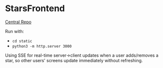 # StarsFrontend

[Central Repo](https://github.com/mollymachin/astro-app)

Run with: 
- `cd static`
- `python3 -m http.server 3000`


Using SSE for real-time server->client updates when a user adds/removes a star, so other users' screens update immediately without refreshing.